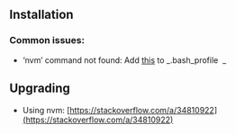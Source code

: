 
## Installation

### Common issues:
- ‘nvm’ command not found: Add [this](https://stackoverflow.com/questions/16904658/node-version-manager-install-nvm-command-not-found/17707224#17707224) to _.bash\_profile  _ 

## Upgrading
- Using nvm: [https://stackoverflow.com/a/34810922](https://stackoverflow.com/a/34810922)